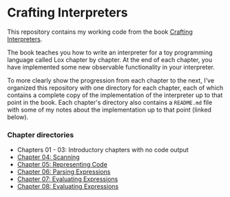 # Crafting Interpreters
This repository contains my working code from the book [Crafting Interpreters](https://craftinginterpreters.com/).

The book teaches you how to write an interpreter for a toy programming language called Lox chapter by chapter. At the end of each chapter, you have implemented some new observable functionality in your interpreter.

To more clearly show the progression from each chapter to the next, I've organized this repository with one directory for each chapter, each of which contains a complete copy of the implementation of the interpreter up to that point in the book. Each chapter's directory also contains a `README.md` file with some of my notes about the implementation up to that point (linked below).

### Chapter directories
- Chapters 01 - 03: Introductory chapters with no code output
- [Chapter 04: Scanning](./04-scanning/README.md)
- [Chapter 05: Representing Code](./05-representing-code/README.md)
- [Chapter 06: Parsing Expressions](./06-parsing-expressions/README.md)
- [Chapter 07: Evaluating Expressions](./07-evaluating-expressions/README.md)
- [Chapter 08: Evaluating Expressions](./08-statements-and-state/README.md)
